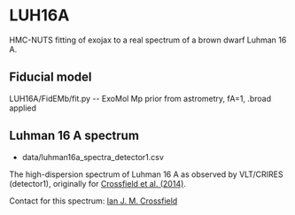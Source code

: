 # LUH16A

HMC-NUTS fitting of exojax to a real spectrum of a brown dwarf Luhman 16 A.

## Fiducial model
LUH16A/FidEMb/fit.py -- ExoMol Mp prior from astrometry, fA=1, .broad applied

## Luhman 16 A spectrum
- data/luhman16a_spectra_detector1.csv

The high-dispersion spectrum of Luhman 16 A as observed by VLT/CRIRES (detector1), originally for [Crossfield et al. (2014)](https://www.nature.com/articles/nature12955?proof=t).

Contact for this spectrum: [Ian J. M. Crossfield](https://crossfield.ku.edu/)
